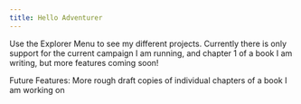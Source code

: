 ```yaml
---
title: Hello Adventurer
---
```


Use the Explorer Menu to see my different projects. Currently there is only support for the current campaign I am running, and chapter 1 of a book I am writing, but more features coming soon!

Future Features:
More rough draft copies of individual chapters of a book I am working on


